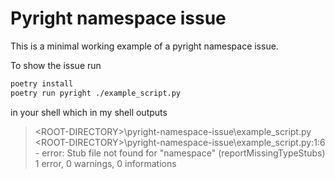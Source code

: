 # Pyright namespace issue

This is a minimal working example of a pyright namespace issue.

To show the issue run

```bash
poetry install
poetry run pyright ./example_script.py
```

in your shell which in my shell outputs

> \<ROOT-DIRECTORY>\pyright-namespace-issue\example_script.py  
> \<ROOT-DIRECTORY>\pyright-namespace-issue\example_script.py:1:6 - error: Stub file not found for "namespace" (reportMissingTypeStubs)  
> 1 error, 0 warnings, 0 informations
